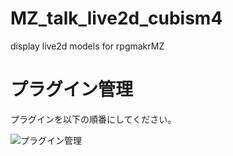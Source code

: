 # MZ_talk_live2d_cubism4
display live2d models for rpgmakrMZ

# プラグイン管理
プラグインを以下の順番にしてください。

![プラグイン管理](https://user-images.githubusercontent.com/17643697/126064520-26d6cd8a-e74a-4b72-84c2-5bee4ab7ad63.png)
